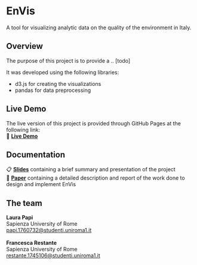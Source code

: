 # EnVis
A tool for visualizing analytic data on the quality of the environment in Italy.

## Overview
The purpose of this project is to provide a .. [todo]

It was developed using the following libraries:
- d3.js for creating the visualizations
- pandas for data preprocessing

## Live Demo
The live version of this project is provided through GitHub Pages at the following link:<br>
:electric_plug: [**Live Demo**](https://parwal-lp.github.io/EnVis/)

## Documentation
:clipboard: [**Slides**](docs/presentation.pdf) containing a brief summary and presentation of the project<br>
:book: [**Paper**](docs/report.pdf) containing a detailed description and report of the work done to design and implement EnVis<br>

## The team
**Laura Papi**<br>
Sapienza University of Rome<br>
papi.1760732@studenti.uniroma1.it<br>
<br>
**Francesca Restante**<br>
Sapienza University of Rome<br>
restante.1745106@studenti.uniroma1.it
